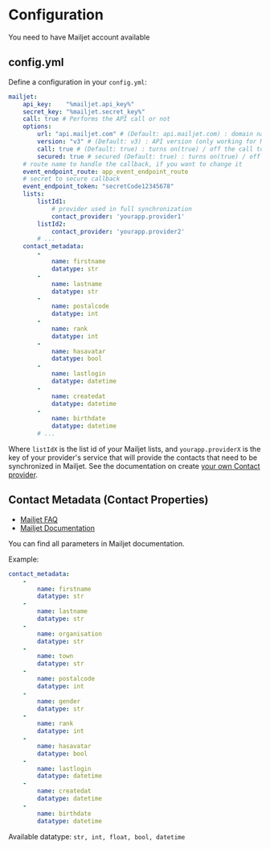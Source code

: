 # Configuration

You need to have Mailjet account available

## config.yml

Define a configuration in your `config.yml`:

```yaml
mailjet:
    api_key:    "%mailjet.api_key%"
    secret_key: "%mailjet.secret_key%"
    call: true # Performs the API call or not
    options:
        url: "api.mailjet.com" # (Default: api.mailjet.com) : domain name of the API
        version: "v3" # (Default: v3) : API version (only working for Mailjet API V3 +)
        call: true # (Default: true) : turns on(true) / off the call to the API
        secured: true # secured (Default: true) : turns on(true) / off the use of 'https'
    # route name to handle the callback, if you want to change it
    event_endpoint_route: app_event_endpoint_route
    # secret to secure callback
    event_endpoint_token: "secretCode12345678"
    lists:
        listId1:
            # provider used in full synchronization
            contact_provider: 'yourapp.provider1'
        listId2:
            contact_provider: 'yourapp.provider2'
        # ...
    contact_metadata:
        -
            name: firstname
            datatype: str
        -
            name: lastname
            datatype: str
        -
            name: postalcode
            datatype: int
        -
            name: rank
            datatype: int
        -
            name: hasavatar
            datatype: bool
        -
            name: lastlogin
            datatype: datetime
        -
            name: createdat
            datatype: datetime
        -
            name: birthdate
            datatype: datetime
        # ...

```

Where `listIdX` is the list id of your Mailjet lists, and `yourapp.providerX` is the key of your provider's service that will provide the contacts that need to be synchronized in Mailjet. See the documentation on create [your own Contact provider](contact-provider.md).

## Contact Metadata (Contact Properties)

* [Mailjet FAQ](https://app.mailjet.com/docs/manage_contact_lists#lists-contact-properties)
* [Mailjet Documentation](https://dev.mailjet.com/email-api/v3/contactmetadata/)

You can find all parameters in Mailjet documentation.

Example:

```yaml
contact_metadata:
    -
        name: firstname
        datatype: str
    -
        name: lastname
        datatype: str
    -
        name: organisation
        datatype: str
    -
        name: town
        datatype: str
    -
        name: postalcode
        datatype: int
    -
        name: gender
        datatype: str
    -
        name: rank
        datatype: int
    -
        name: hasavatar
        datatype: bool
    -
        name: lastlogin
        datatype: datetime
    -
        name: createdat
        datatype: datetime
    -
        name: birthdate
        datatype: datetime
```

Available datatype: `str, int, float, bool, datetime`
